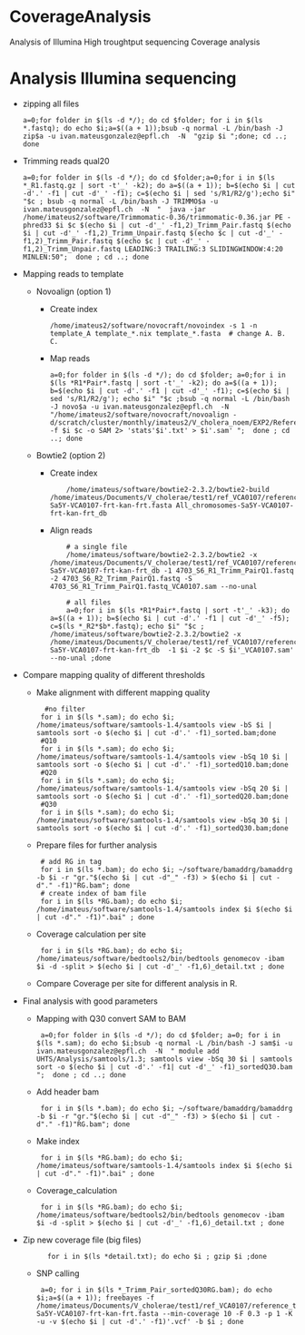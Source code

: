 # CoverageAnalysis

Analysis of Illumina High troughtput sequencing
Coverage analysis 


# Analysis Illumina sequencing

- zipping all files

      a=0;for folder in $(ls -d */); do cd $folder; for i in $(ls *.fastq); do echo $i;a=$((a + 1));bsub -q normal -L /bin/bash -J zip$a -u ivan.mateusgonzalez@epfl.ch  -N  "gzip $i ";done; cd ..; done

- Trimming reads qual20

      a=0;for folder in $(ls -d */); do cd $folder;a=0;for i in $(ls *_R1.fastq.gz | sort -t'_' -k2); do a=$((a + 1)); b=$(echo $i | cut -d'.' -f1 | cut -d'_' -f1); c=$(echo $i | sed 's/R1/R2/g');echo $i" "$c ; bsub -q normal -L /bin/bash -J TRIMMO$a -u ivan.mateusgonzalez@epfl.ch  -N  "  java -jar /home/imateus2/software/Trimmomatic-0.36/trimmomatic-0.36.jar PE -phred33 $i $c $(echo $i | cut -d'_' -f1,2)_Trimm_Pair.fastq $(echo $i | cut -d'_' -f1,2)_Trimm_Unpair.fastq $(echo $c | cut -d'_' -f1,2)_Trimm_Pair.fastq $(echo $c | cut -d'_' -f1,2)_Trimm_Unpair.fastq LEADING:3 TRAILING:3 SLIDINGWINDOW:4:20 MINLEN:50";  done ; cd ..; done


-  Mapping reads to template

    - Novoalign (option 1) 
        - Create index
        
              /home/imateus2/software/novocraft/novoindex -s 1 -n template_A template_*.nix template_*.fasta  # change A. B. C.

        - Map reads
        
              a=0;for folder in $(ls -d */); do cd $folder; a=0;for i in $(ls *R1*Pair*.fastq | sort -t'_' -k2); do a=$((a + 1)); b=$(echo $i | cut -d'.' -f1 | cut -d'_' -f1); c=$(echo $i | sed 's/R1/R2/g'); echo $i" "$c ;bsub -q normal -L /bin/bash -J novo$a -u ivan.mateusgonzalez@epfl.ch  -N  "/home/imateus2/software/novocraft/novoalign -d/scratch/cluster/monthly/imateus2/V_cholera_noem/EXP2/References/template_C/template_C.nix -f $i $c -o SAM 2> 'stats'$i'.txt' > $i'.sam' ";  done ; cd ..; done

    - Bowtie2 (option 2)  
        - Create index 
                  
                  /home/imateus/software/bowtie2-2.3.2/bowtie2-build /home/imateus/Documents/V_cholerae/test1/ref_VCA0107/reference_template/All_chromosomes-Sa5Y-VCA0107-frt-kan-frt.fasta All_chromosomes-Sa5Y-VCA0107-frt-kan-frt_db

        - Align reads
        
                  # a single file
                  /home/imateus/software/bowtie2-2.3.2/bowtie2 -x /home/imateus/Documents/V_cholerae/test1/ref_VCA0107/reference_template/All_chromosomes-Sa5Y-VCA0107-frt-kan-frt_db -1 4703_S6_R1_Trimm_PairQ1.fastq -2 4703_S6_R2_Trimm_PairQ1.fastq -S 4703_S6_R1_Trimm_PairQ1.fastq_VCA0107.sam --no-unal
        
                  # all files
                  a=0;for i in $(ls *R1*Pair*.fastq | sort -t'_' -k3); do a=$((a + 1)); b=$(echo $i | cut -d'.' -f1 | cut -d'_' -f5); c=$(ls *_R2*$b*.fastq); echo $i" "$c ; /home/imateus/software/bowtie2-2.3.2/bowtie2 -x /home/imateus/Documents/V_cholerae/test1/ref_VCA0107/reference_template/All_chromosomes-Sa5Y-VCA0107-frt-kan-frt_db  -1 $i -2 $c -S $i'_VCA0107.sam' --no-unal ;done


- Compare mapping quality of different thresholds

     - Make alignment with different mapping quality
  
             #no filter
            for i in $(ls *.sam); do echo $i; /home/imateus/software/samtools-1.4/samtools view -bS $i | samtools sort -o $(echo $i | cut -d'.' -f1)_sorted.bam;done
            #Q10
            for i in $(ls *.sam); do echo $i; /home/imateus/software/samtools-1.4/samtools view -bSq 10 $i | samtools sort -o $(echo $i | cut -d'.' -f1)_sortedQ10.bam;done
            #Q20
            for i in $(ls *.sam); do echo $i; /home/imateus/software/samtools-1.4/samtools view -bSq 20 $i | samtools sort -o $(echo $i | cut -d'.' -f1)_sortedQ20.bam;done
            #Q30
            for i in $(ls *.sam); do echo $i; /home/imateus/software/samtools-1.4/samtools view -bSq 30 $i | samtools sort -o $(echo $i | cut -d'.' -f1)_sortedQ30.bam;done


     - Prepare files for further analysis
            
            # add RG in tag
            for i in $(ls *.bam); do echo $i; ~/software/bamaddrg/bamaddrg -b $i -r "gr."$(echo $i | cut -d"_" -f3) > $(echo $i | cut -d"." -f1)"RG.bam"; done
            # create index of bam file
            for i in $(ls *RG.bam); do echo $i; /home/imateus/software/samtools-1.4/samtools index $i $(echo $i | cut -d"." -f1)".bai" ; done

     - Coverage calculation per site
      
            for i in $(ls *RG.bam); do echo $i; /home/imateus/software/bedtools2/bin/bedtools genomecov -ibam $i -d -split > $(echo $i | cut -d'_' -f1,6)_detail.txt ; done

     - Compare Coverage per site for different analysis in R.
     
- Final analysis with good parameters

     - Mapping with Q30 convert SAM to BAM

            a=0;for folder in $(ls -d */); do cd $folder; a=0; for i in $(ls *.sam); do echo $i;bsub -q normal -L /bin/bash -J sam$i -u ivan.mateusgonzalez@epfl.ch  -N  " module add UHTS/Analysis/samtools/1.3; samtools view -bSq 30 $i | samtools sort -o $(echo $i | cut -d'.' -f1| cut -d'_' -f1)_sortedQ30.bam ";  done ; cd ..; done

     - Add header bam

            for i in $(ls *.bam); do echo $i; ~/software/bamaddrg/bamaddrg -b $i -r "gr."$(echo $i | cut -d"_" -f3) > $(echo $i | cut -d"." -f1)"RG.bam"; done

     - Make index

            for i in $(ls *RG.bam); do echo $i; /home/imateus/software/samtools-1.4/samtools index $i $(echo $i | cut -d"." -f1)".bai" ; done

     - Coverage_calculation

            for i in $(ls *RG.bam); do echo $i; /home/imateus/software/bedtools2/bin/bedtools genomecov -ibam $i -d -split > $(echo $i | cut -d'_' -f1,6)_detail.txt ; done

- Zip new coverage file (big files)
            
            for i in $(ls *detail.txt); do echo $i ; gzip $i ;done

     - SNP calling 

            a=0; for i in $(ls *_Trimm_Pair_sortedQ30RG.bam); do echo $i;a=$((a + 1)); freebayes -f /home/imateus/Documents/V_cholerae/test1/ref_VCA0107/reference_template/All_chromosomes-Sa5Y-VCA0107-frt-kan-frt.fasta --min-coverage 10 -F 0.3 -p 1 -K -u -v $(echo $i | cut -d'.' -f1)'.vcf' -b $i ; done
